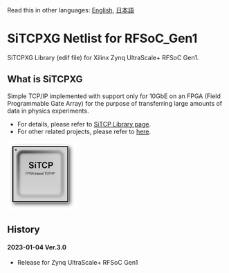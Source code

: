 Read this in other languages: [English](README.md), [日本語](README.ja.md)

# SiTCPXG Netlist for RFSoC_Gen1

SiTCPXG Library (edif file) for Xilinx Zynq UltraScale+ RFSoC Gen1.


## What is SiTCPXG

Simple TCP/IP implemented with support only for 10GbE on an FPGA (Field Programmable Gate Array) for the purpose of transferring large amounts of data in physics experiments.

* For details, please refer to [SiTCP Library page](https://www.bbtech.co.jp/en/products/sitcp-library/).
* For other related projects, please refer to [here](https://github.com/BeeBeansTechnologies).

![SiTCP](sitcp.png)


## History

#### 2023-01-04 Ver.3.0

* Release for Zynq UltraScale+ RFSoC Gen1


